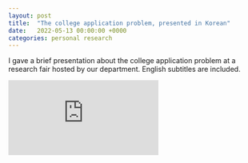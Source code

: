 ```yaml
---
layout: post
title:  "The college application problem, presented in Korean"
date:   2022-05-13 00:00:00 +0000
categories: personal research
---
```


I gave a brief presentation about the college application problem at a research fair hosted by our department. English subtitles are included.

<iframe src="https://www.youtube-nocookie.com/embed/tZCSwCPd1Qc" title="YouTube video player" allow="accelerometer; autoplay; clipboard-write; encrypted-media; gyroscope; picture-in-picture" allowfullscreen="" frameborder="0"></iframe>
